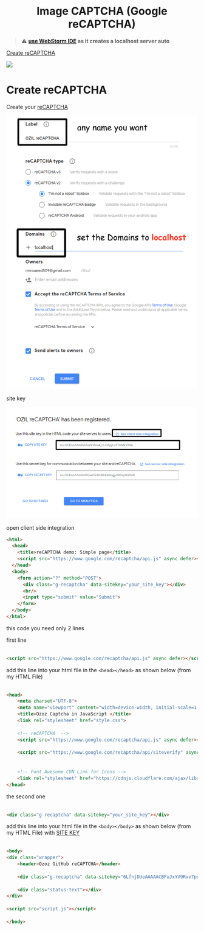 <h1 align="center">Image CAPTCHA (Google reCAPTCHA) </h1>

> :warning: **[use WebStorm IDE](https://www.jetbrains.com/webstorm/) as it creates a localhost server auto**

[Create reCAPTCHA](#create-recaptcha)

![](reCAPTCHA.webp)

# Create reCAPTCHA
Create your [reCAPTCHA](https://www.google.com/recaptcha/admin/create) 

![](https://github.com/mmsaeed509/Information-and-Computer-Network-Security/blob/cdbd2ec840caa0ce0b3e2b55ca19ad7656c77dc7/Bonus%20Assignment/reCAPTCHA/Images/domain.png)

site key

![](https://github.com/mmsaeed509/Information-and-Computer-Network-Security/blob/cdbd2ec840caa0ce0b3e2b55ca19ad7656c77dc7/Bonus%20Assignment/reCAPTCHA/Images/siteKey.png)

open client side integration


```html
<html>
  <head>
    <title>reCAPTCHA demo: Simple page</title>
    <script src="https://www.google.com/recaptcha/api.js" async defer></script>
  </head>
  <body>
    <form action="?" method="POST">
      <div class="g-recaptcha" data-sitekey="your_site_key"></div>
      <br/>
      <input type="submit" value="Submit">
    </form>
  </body>
</html>
```
this code you need only 2 lines

first line

```html

<script src="https://www.google.com/recaptcha/api.js" async defer></script>

```

add this line into your html file in the `<head></head>` as shown below (from my HTML File)

```html

<head>
    <meta charset="UTF-8">
    <meta name="viewport" content="width=device-width, initial-scale=1.0">
    <title>Ozoz Captcha in JavaScript </title>
    <link rel="stylesheet" href="style.css">
  
    <!-- reCAPTCHA  -->
    <script src="https://www.google.com/recaptcha/api.js" async defer></script>

    <script src="https://www.google.com/recaptcha/api/siteverify" async defer></script>


    <!-- Font Awesome CDN Link for Icons -->
    <link rel="stylesheet" href="https://cdnjs.cloudflare.com/ajax/libs/font-awesome/5.15.3/css/all.min.css"/>
</head>

```
the second one 

```html

<div class="g-recaptcha" data-sitekey="your_site_key"></div>

```

add this line into your html file in the `<body></body>` as shown below (from my HTML File) with [SITE KEY](#site-key)

```html

<body>
<div class="wrapper">
    <header>Ozoz GitHub reCAPTCHA</header>

    <div class="g-recaptcha" data-sitekey="6LfnjDUeAAAAACBFuJxYV9Rvv7poGmtZjK4LQj28"></div>

    <div class="status-text"></div>
</div>

<script src="script.js"></script>

</body>

```




